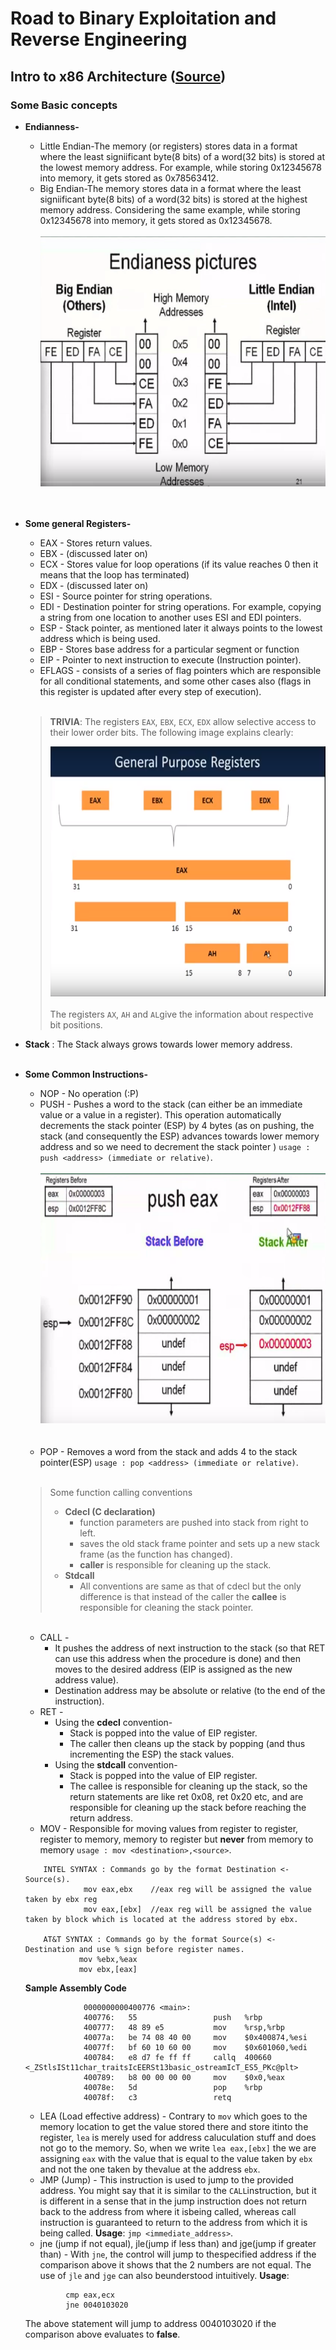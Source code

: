 # Road to Binary Exploitation and Reverse Engineering
## Intro to x86 Architecture ([Source](http://opensecuritytraining.info/IntroX86.html))
### Some Basic concepts
* <b>Endianness-</b>
    - Little Endian-The memory (or registers) stores data in a format where the least signiificant byte(8 bits) of a word(32 bits) is stored at the lowest memory address. For example, while storing 0x12345678 into memory, it gets stored as 0x78563412.
    -  Big Endian-The memory stores data in a format where the least signiificant byte(8 bits) of a word(32 bits) is stored at the highest memory address. Considering the same example, while storing 0x12345678 into memory, it gets stored as 0x12345678.<br><br>
            <center><img src="../endianness.png" alt="Drawing" style="width: 500px; height:400px"/></center><br><br>
* <b>Some general Registers-</b>
    - EAX - Stores return values.
    - EBX - (discussed later on)
    - ECX - Stores value for loop operations (if its value reaches 0 then it means that the loop has terminated)
    - EDX - (discussed later on)
    - ESI - Source pointer for string operations. 
    - EDI - Destination pointer for string operations. 
      For example, copying a string from one location to another uses ESI and EDI pointers.
    - ESP - Stack pointer, as mentioned later it always points to the lowest address which is being used. 
    - EBP - Stores base address for a particular segment or function 
    - EIP - Pointer to next instruction to execute (Instruction pointer).
    - EFLAGS - consists of a series of flag pointers which are responsible for all conditional statements, and some other cases also (flags in this register is updated after every step of execution).<br><br>
    
    > **TRIVIA**: The registers `EAX`, `EBX`, `ECX`, `EDX` allow selective access to their lower order bits. The following image explains clearly:<br>
            <center><img src="../registers.png" alt="Drawing" style="width: 500px; height:400px"/></center><br> 
    > The registers `AX`, `AH` and `AL`give the information about respective bit positions.

* <b>Stack</b> : The Stack always grows towards lower memory address.<br><br>  
* <b>Some Common Instructions-</b>
    - NOP - No operation (:P)
    - PUSH - Pushes a word to the stack (can either be an immediate value or a value in a register). This operation automatically decrements the stack pointer (ESP) by 4 bytes (as on pushing, the stack (and consequently the ESP) advances towards lower memory address and so we need to decrement the stack pointer ) `usage : push <address> (immediate or relative)`.<br><br>
            <center><img src="../push.png" alt="Drawing" style="width: 500px; height:400px"/></center><br><br>
    - POP - Removes a word from the stack and adds 4 to the stack pointer(ESP) `usage : pop <address> (immediate or relative)`.<br><br>
    > Some function calling conventions
    > * **Cdecl (C declaration)**
    >     - function parameters are pushed into stack from right to left.
    >     - saves the old stack frame pointer and sets up a new stack frame (as the function has changed).
    >     - **caller** is responsible for cleaning up the stack.
    > * **Stdcall**
    >     - All conventions are same as that of cdecl but the only difference is that instead of the caller the **callee** is responsible for cleaning the stack pointer.
    <br>
    
    - CALL -
        - It pushes the address of next instruction to the stack (so that RET can use this address when the procedure is done) and then moves to the desired address (EIP is assigned as the new address value).
        - Destination address may be absolute or relative (to the end of the instruction).
    - RET -
        - Using the **cdecl** convention-
            - Stack is popped into the value of EIP register.
            - The caller then cleans up the stack by popping (and thus incrementing the ESP) the stack values.
        - Using the **stdcall** convention-
            - Stack is popped into the value of EIP register.
            - The callee is responsible for cleaning up the stack, so the return statements are like ret 0x08, ret 0x20 etc, and are responsible for cleaning up the stack before reaching the return address.
    - MOV - Responsible for moving values from register to register, register to memory, memory to register but **never** from memory to memory `usage : mov <destination>,<source>`.<br>

    ```
        INTEL SYNTAX : Commands go by the format Destination <- Source(s).
                 mov eax,ebx    //eax reg will be assigned the value taken by ebx reg
                 mov eax,[ebx]  //eax reg will be assigned the value taken by block which is located at the address stored by ebx.
        
        AT&T SYNTAX : Commands go by the format Source(s) <- Destination and use % sign before register names. 
                mov %ebx,%eax    
                mov ebx,[eax]
    ```
    **Sample Assembly Code**
    ```
                 0000000000400776 <main>:
                 400776:   55                 push   %rbp
                 400777:   48 89 e5           mov    %rsp,%rbp
                 40077a:   be 74 08 40 00     mov    $0x400874,%esi
                 40077f:   bf 60 10 60 00     mov    $0x601060,%edi
                 400784:   e8 d7 fe ff ff     callq  400660 <_ZStlsISt11char_traitsIcEERSt13basic_ostreamIcT_ES5_PKc@plt>
                 400789:   b8 00 00 00 00     mov    $0x0,%eax
                 40078e:   5d                 pop    %rbp
                 40078f:   c3                 retq      
    ```
    - LEA (Load effective address) - Contrary to `mov` which goes to the memory location to get the value stored there and store itinto  the register, `lea` is merely used for address caluculation stuff and does not go to the memory. So, when we write `lea eax,[ebx]`    the we are assigning `eax` with the value that is equal to the value taken by `ebx` and not the one taken by thevalue at the   address `ebx`.
    - JMP (Jump) - This instruction is used to jump to the provided address. You might say that it is similar to the `CALL`instruction,  but it is different in a sense that in the jump instruction does not return back to the address from where it isbeing called,    whereas call instruction is guaranteed to return to the address from which it is being called. **Usage**:  `jmp <immediate_address>`. 
    - jne (jump if not equal), jle(jump if less than) and jge(jump if greater than) - With `jne`, the control will jump to  thespecified address if the comparison above it shows that the 2 numbers are not equal. The use of `jle` and `jge` can also  beunderstood intuitively. **Usage**:
    ```
             cmp eax,ecx
             jne 0040103020
    ```         
    The above statement will jump to address 0040103020 if the comparison above evaluates to **false**.    
            